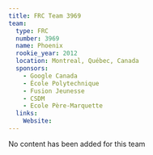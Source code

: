 ```yaml
---
title: FRC Team 3969
team:
  type: FRC
  number: 3969
  name: Phoenix
  rookie_year: 2012
  location: Montreal, Québec, Canada
  sponsors:
    - Google Canada
    - École Polytechnique
    - Fusion Jeunesse
    - CSDM
    - Ecole Père-Marquette
  links:
    Website: 
---
```

No content has been added for this team